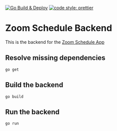 [![Go Build & Deploy](https://github.com/IceToast/zoom_schedule_backend_go/actions/workflows/go_deploy.yml/badge.svg?branch=master)](https://github.com/IceToast/zoom_schedule_backend_go/actions/workflows/go_deploy.yml)
[![code style: prettier](https://img.shields.io/badge/code_style-prettier-ff69b4.svg)](https://github.com/prettier/prettier)


# Zoom Schedule Backend

This is the backend for the [Zoom Schedule App](https://github.com/IceToast/zoom_schedule)


## Resolve missing dependencies
```
go get
```

## Build the backend

```
go build
```

## Run the backend

```
go run
```
